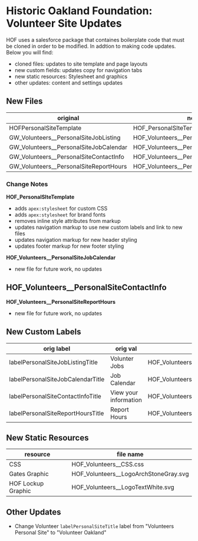 # Historic Oakland Foundation: Volunteer Site Updates

HOF uses a salesforce package that containes boilerplate code that must be cloned in order to be modified. In addtion to making code updates. Below you will find:
- cloned files: updates to site template and page layouts
- new custom fields: updates copy for navigation tabs
- new static resources: Stylesheet and graphics
- other updates: content and settings updates

## New Files
|original|new|
|---|---|
HOFPersonalSiteTemplate | HOF_PersonalSIteTemplate
GW_Volunteers__PersonalSiteJobListing | HOF_Volunteers__PersonalSiteJobListing
GW_Volunteers__PersonalSiteJobCalendar | HOF_Volunteers__PersonalSiteJobCalendar
GW_Volunteers__PersonalSiteContactInfo | HOF_Volunteers__PersonalSiteContactInfo
GW_Volunteers__PersonalSiteReportHours | HOF_Volunteers__PersonalSiteReportHours 

### Change Notes

**HOF_PersonalSIteTemplate**
- adds `apex:stylesheet` for custom CSS
- adds `apex:stylesheet` for brand fonts
- removes inline style attributes from markup
- updates navigation markup to use new custom labels and link to new files
- updates navigation markup for new header styling
- updates footer markup for new footer styling

**HOF_Volunteers__PersonalSiteJobCalendar**
-  new file for future work, no updates

**HOF_Volunteers__PersonalSiteContactInfo**
-  

**HOF_Volunteers__PersonalSiteReportHours**
-  new file for future work, no updates

## New Custom Labels
|orig label|orig val|new label|new val
|---|---|---|---|
labelPersonalSiteJobListingTitle|Volunter Jobs|HOF_Volunteers__labelPersonalSiteJobListingTitle|Volunteer Jobs
labelPersonalSiteJobCalendarTitle|Job Calendar|HOF_Volunteers__labelPersonalSiteJobCalendarTitle|Calendar
labelPersonalSiteContactInfoTitle|View your information|HOF_Volunteers__labelPersonalSiteContactInfoTitle|Your Info
labelPersonalSiteReportHoursTitle|Report Hours|HOF_Volunteers__labelPersonalSiteReportHoursTitle|Report Hours

## New Static Resources
|resource|file name|
|---|---|
|CSS|HOF_Volunteers__CSS.css|
|Gates Graphic|HOF_Volunteers__LogoArchStoneGray.svg|
|HOF Lockup Graphic|HOF_Volunteers__LogoTextWhite.svg|

## Other Updates
- Change Volunteer `labelPersonalSiteTitle` label from "Volunteers Personal Site" to "Volunteer Oakland"